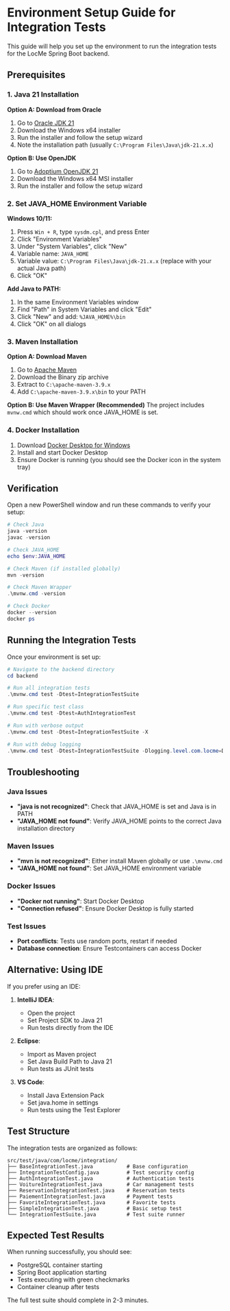# Environment Setup Guide for Integration Tests

This guide will help you set up the environment to run the integration tests for the LocMe Spring Boot backend.

## Prerequisites

### 1. Java 21 Installation

**Option A: Download from Oracle**
1. Go to [Oracle JDK 21](https://www.oracle.com/java/technologies/javase/jdk21-archive-downloads.html)
2. Download the Windows x64 installer
3. Run the installer and follow the setup wizard
4. Note the installation path (usually `C:\Program Files\Java\jdk-21.x.x`)

**Option B: Use OpenJDK**
1. Go to [Adoptium OpenJDK 21](https://adoptium.net/temurin/releases/?version=21)
2. Download the Windows x64 MSI installer
3. Run the installer and follow the setup wizard

### 2. Set JAVA_HOME Environment Variable

**Windows 10/11:**
1. Press `Win + R`, type `sysdm.cpl`, and press Enter
2. Click "Environment Variables"
3. Under "System Variables", click "New"
4. Variable name: `JAVA_HOME`
5. Variable value: `C:\Program Files\Java\jdk-21.x.x` (replace with your actual Java path)
6. Click "OK"

**Add Java to PATH:**
1. In the same Environment Variables window
2. Find "Path" in System Variables and click "Edit"
3. Click "New" and add: `%JAVA_HOME%\bin`
4. Click "OK" on all dialogs

### 3. Maven Installation

**Option A: Download Maven**
1. Go to [Apache Maven](https://maven.apache.org/download.cgi)
2. Download the Binary zip archive
3. Extract to `C:\apache-maven-3.9.x`
4. Add `C:\apache-maven-3.9.x\bin` to your PATH

**Option B: Use Maven Wrapper (Recommended)**
The project includes `mvnw.cmd` which should work once JAVA_HOME is set.

### 4. Docker Installation

1. Download [Docker Desktop for Windows](https://www.docker.com/products/docker-desktop/)
2. Install and start Docker Desktop
3. Ensure Docker is running (you should see the Docker icon in the system tray)

## Verification

Open a new PowerShell window and run these commands to verify your setup:

```powershell
# Check Java
java -version
javac -version

# Check JAVA_HOME
echo $env:JAVA_HOME

# Check Maven (if installed globally)
mvn -version

# Check Maven Wrapper
.\mvnw.cmd -version

# Check Docker
docker --version
docker ps
```

## Running the Integration Tests

Once your environment is set up:

```powershell
# Navigate to the backend directory
cd backend

# Run all integration tests
.\mvnw.cmd test -Dtest=IntegrationTestSuite

# Run specific test class
.\mvnw.cmd test -Dtest=AuthIntegrationTest

# Run with verbose output
.\mvnw.cmd test -Dtest=IntegrationTestSuite -X

# Run with debug logging
.\mvnw.cmd test -Dtest=IntegrationTestSuite -Dlogging.level.com.locme=DEBUG
```

## Troubleshooting

### Java Issues
- **"java is not recognized"**: Check that JAVA_HOME is set and Java is in PATH
- **"JAVA_HOME not found"**: Verify JAVA_HOME points to the correct Java installation directory

### Maven Issues
- **"mvn is not recognized"**: Either install Maven globally or use `.\mvnw.cmd`
- **"JAVA_HOME not found"**: Set JAVA_HOME environment variable

### Docker Issues
- **"Docker not running"**: Start Docker Desktop
- **"Connection refused"**: Ensure Docker Desktop is fully started

### Test Issues
- **Port conflicts**: Tests use random ports, restart if needed
- **Database connection**: Ensure Testcontainers can access Docker

## Alternative: Using IDE

If you prefer using an IDE:

1. **IntelliJ IDEA**:
   - Open the project
   - Set Project SDK to Java 21
   - Run tests directly from the IDE

2. **Eclipse**:
   - Import as Maven project
   - Set Java Build Path to Java 21
   - Run tests as JUnit tests

3. **VS Code**:
   - Install Java Extension Pack
   - Set java.home in settings
   - Run tests using the Test Explorer

## Test Structure

The integration tests are organized as follows:

```
src/test/java/com/locme/integration/
├── BaseIntegrationTest.java           # Base configuration
├── IntegrationTestConfig.java         # Test security config
├── AuthIntegrationTest.java           # Authentication tests
├── VoitureIntegrationTest.java        # Car management tests
├── ReservationIntegrationTest.java    # Reservation tests
├── PaiementIntegrationTest.java       # Payment tests
├── FavoriteIntegrationTest.java       # Favorite tests
├── SimpleIntegrationTest.java         # Basic setup test
└── IntegrationTestSuite.java          # Test suite runner
```

## Expected Test Results

When running successfully, you should see:
- PostgreSQL container starting
- Spring Boot application starting
- Tests executing with green checkmarks
- Container cleanup after tests

The full test suite should complete in 2-3 minutes.
